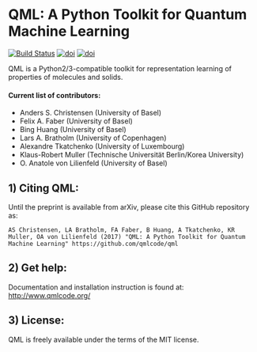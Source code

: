 # QML: A Python Toolkit for Quantum Machine Learning
[![Build Status](https://travis-ci.org/qmlcode/qml.svg?branch=master)](https://travis-ci.org/qmlcode/qml) [![doi](https://badge.fury.io/py/qml.svg)](https://badge.fury.io/py/qml) [![doi](https://zenodo.org/badge/89045103.svg)](https://zenodo.org/badge/latestdoi/89045103)

QML is a Python2/3-compatible toolkit for representation learning of properties of molecules and solids. 

#### Current list of contributors:
* Anders S. Christensen (University of Basel)
* Felix A. Faber (University of Basel)
* Bing Huang (University of Basel)
* Lars A. Bratholm (University of Copenhagen)
* Alexandre Tkatchenko (University of Luxembourg)
* Klaus-Robert Muller (Technische Universität Berlin/Korea University)
* O. Anatole von Lilienfeld (University of Basel)

## 1) Citing QML:

Until the preprint is available from arXiv, please cite this GitHub repository as:

    AS Christensen, LA Bratholm, FA Faber, B Huang, A Tkatchenko, KR Muller, OA von Lilienfeld (2017) "QML: A Python Toolkit for Quantum Machine Learning" https://github.com/qmlcode/qml


## 2) Get help:

Documentation and installation instruction is found at: http://www.qmlcode.org/


## 3) License:

QML is freely available under the terms of the MIT license.



